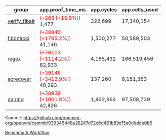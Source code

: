 | group | app.proof_time_ms | app.cycles | app.cells_used | leaf.proof_time_ms | leaf.cycles | leaf.cells_used |
| -- | -- | -- | -- | -- | -- | -- |
| [verify_fibair](https://github.com/openvm-org/openvm/blob/benchmark-results/benchmarks-pr/1734/verify_fibair-939346448e28247d72c6d461b89d15e0dbdde0b6.md) |<span style='color: red'>(+203 [+15.9%])</span> 1,477 |  322,699 |  17,340,154 |- | - | - |
| [fibonacci](https://github.com/openvm-org/openvm/blob/benchmark-results/benchmarks-pr/1734/fibonacci-939346448e28247d72c6d461b89d15e0dbdde0b6.md) |<span style='color: red'>(+38940 [+1765.2%])</span> 41,146 |  1,500,277 |  50,589,503 | 3,606 |  1,247,979 |  69,833,390 |
| [regex](https://github.com/openvm-org/openvm/blob/benchmark-results/benchmarks-pr/1734/regex-939346448e28247d72c6d461b89d15e0dbdde0b6.md) |<span style='color: red'>(+76103 [+1114.2%])</span> 82,933 |  4,165,432 |  166,519,456 | 10,965 |  3,349,044 |  228,918,387 |
| [ecrecover](https://github.com/openvm-org/openvm/blob/benchmark-results/benchmarks-pr/1734/ecrecover-939346448e28247d72c6d461b89d15e0dbdde0b6.md) |<span style='color: red'>(+39146 [+3412.9%])</span> 40,293 |  137,260 |  8,151,353 | 10,515 |  2,934,882 |  241,888,346 |
| [pairing](https://github.com/openvm-org/openvm/blob/benchmark-results/benchmarks-pr/1734/pairing-939346448e28247d72c6d461b89d15e0dbdde0b6.md) |<span style='color: red'>(+38939 [+1001.8%])</span> 42,826 |  1,862,964 |  97,508,739 | 5,306 |  2,010,535 |  134,811,461 |


Commit: https://github.com/openvm-org/openvm/commit/939346448e28247d72c6d461b89d15e0dbdde0b6

[Benchmark Workflow](https://github.com/openvm-org/openvm/actions/runs/15853115830)
